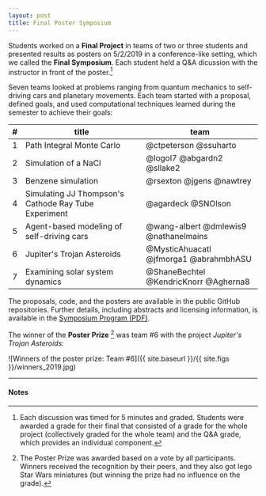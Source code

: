 ```yaml
---
layout: post
title: Final Poster Symposium
---
```


Students worked on a **Final Project** in teams of two or three students and presented results as posters on 5/2/2019 in a conference-like setting, which we called the **Final Symposium**. Each student held a Q&A dicussion with the instructor in front of the poster.[^1]

Seven teams looked at problems ranging from quantum mechanics to self-driving cars and planetary movements.
Each team started with a proposal, defined goals, and used computational techniques learned during the semester to achieve their goals:

| #  | title  | team  |
|----|--------|-------|
| 1  | Path Integral Monte Carlo | @ctpeterson @ssuharto |
| 2  | Simulation of a NaCl | @logol7 @abgardn2 @sllake2  |
| 3  | Benzene simulation | @rsexton @jgens @nawtrey |
| 4  | Simulating JJ Thompson's Cathode Ray Tube Experiment | @agardeck @SNOlson |
| 5  | Agent-based modeling of self-driving cars | @wang-albert @dmlewis9 @nathanelmains |
| 6  | Jupiter's Trojan Asteroids | @MysticAhuacatl @jfmorga1 @abrahmbhASU |
| 7  | Examining solar system dynamics | @ShaneBechtel @KendricKnorr @Agherna8 |


The proposals, code, and the posters are available in the public GitHub repositories. Further details, including abstracts and licensing information, is available in the [Symposium Program (PDF)]({{site.baseurl}}/{{site.docs}}/program_symposium_2019.pdf).

The winner of the **Poster Prize** [^2] was team #6 with the project *Jupiter's Trojan Asteroids*:

![Winners of the poster prize: Team #6]({{ site.baseurl }}/{{ site.figs }}/winners_2019.jpg)

--------

#### Notes

[^1]: Each discussion was timed for 5 minutes and graded. Students
      were awarded a grade for their final that consisted of a grade
      for the whole project (collectively graded for the whole team)
      and the Q&A grade, which provides an individual component.

[^2]: The Poster Prize was awarded based on a vote by all
      participants. Winners received the recognition by their peers,
      and they also got lego Star Wars miniatures (but winning the prize had no influence on the grade).
	  
